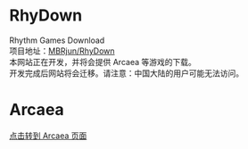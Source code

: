 # RhyDown
Rhythm Games Download  
项目地址：[MBRjun/RhyDown](https://github.com/MBRjun/RhyDown/)  
本网站正在开发，并将会提供 Arcaea 等游戏的下载。  
开发完成后网站将会迁移。请注意：中国大陆的用户可能无法访问。  
# Arcaea
[点击转到 Arcaea 页面](/down/Arcaea.md)  
